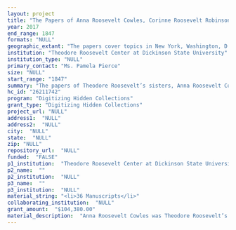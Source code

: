 ```yaml
--- 
layout: project 
title: "The Papers of Anna Roosevelt Cowles, Corinne Roosevelt Robinson, and Edith Kermit Carow Roosevelt"
year: 2017
end_range: 1847
formats: "NULL"
geographic_extant: "The papers cover topics in New York, Washington, D.C., and across the United States and Europe. Robinson’s childhood diaries describe the Roosevelt family’s Grand Tours, first of Europe in 1869-70, and of the Middle East and northern Africa in 1872-73."
institution: "Theodore Roosevelt Center at Dickinson State University"
institution_type: "NULL"
primary_contact: "Ms. Pamela Pierce"
size: "NULL"
start_range: "1847"
summary: "The papers of Theodore Roosevelt’s sisters, Anna Roosevelt Cowles and Corinne Roosevelt Robinson, and of his wife, Edith Kermit Carow Roosevelt, are housed at Harvard College Library. These collections have received considerably less attention than those of the male representatives of the family. Through this two-year project and with Harvard’s cooperation, the Theodore Roosevelt Center at Dickinson State University will digitize, describe, and provide online access to 36 linear feet of material from these collections, including letters, diaries, speeches, scrapbooks, and other items. The documents will become part of the TRC’s Digital Library, which already contains more than 43,000 items from 26 repositories related to Roosevelt, his family, his presidency, and his legacy. Enhancing the existing collection with the newly digitized women’s papers will provide new insight into Theodore Roosevelt, while illustrating the power of the Roosevelt women in their own right."
hc_id: "26211742"
program: "Digitizing Hidden Collections"
grant_type: "Digitizing Hidden Collections"
project_url: "NULL"
address1:  "NULL"
address2:  "NULL"
city:  "NULL"
state:  "NULL"
zip: "NULL"
repository_url:  "NULL"
funded:  "FALSE"
p1_institution:  "Theodore Roosevelt Center at Dickinson State University"
p2_name:  ""
p2_institution:  "NULL"
p3_name:  ""
p3_institution:  "NULL"
material_string: "<li>36 Manuscripts</li>"
collaborating_institution:  "NULL"
grant_amount:  "$104,380.00"
material_description:  "Anna Roosevelt Cowles was Theodore Roosevelt’s confidante, advisor, and eldest sister. Her papers include letters among the Roosevelt family, including their parents and grandparents, as well as the “Hyde Park” line: Eleanor, Franklin, and Sara Delano Roosevelt. Other correspondents are as varied as French ambassador John Jules Jusserand, author Owen Wister, and Red Cross leaders Mabel Boardman and Elisabeth Mills Reid. Corinne Roosevelt Robinson had a deep interest in political affairs. She supported her older brother’s political career and continued to back the Republican Party after his death. Socially prominent and a published poet, Robinson corresponded with writers in England and America, including Edith Wharton, Edgar Lee Masters, Kate Douglas Wiggin, Robert Bridges, John Jay Chapman, Henry Cabot Lodge, William Roscoe Thayer, Charles Grenfill Washburn, and Leonard Wood. First Lady Edith Roosevelt was also deeply interested in literature and in politics. However, recognizing that her husband’s prominence in American life would invite scrutiny of her own correspondence, she destroyed many of the letters she received and encouraged those with whom she corresponded to destroy hers, as well. The items to be digitized include rare collections that escaped destruction, having been preserved by her sisters-in-law and other correspondents. The women’s papers also include manuscript drafts, poetry, personal diaries and journals, scrapbooks, and other items."
---
```

